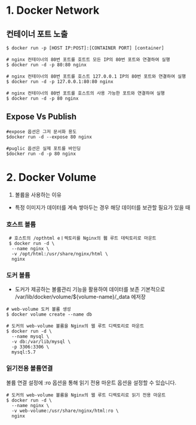 # 1. Docker Network

## 컨테이너 포트 노출

```
$ docker run -p [HOST IP:POST]:[CONTAINER PORT] [container]

# nginx 컨테이너의 80번 포트를 호트트 모든 IP의 80번 포트와 연결하여 실행
$ docker run -d -p 80:80 nginx

# nginx 컨테이너의 80번 포트를 호스트 127.0.0.1 IP의 80번 포트와 연결하여 실행
$ docker run -d -p 127.0.0.1:80:80 nginx

# nginx 컨테이너의 80번 포트를 호스트의 사용 가능한 포트와 연결하여 실행
$ docker run -d -p 80 nginx
```

## Expose Vs Publish

```
#expose 옵션은 그저 문서화 용도
$docker run -d --expose 80 nginx

#puglic 옵션은 실제 포트를 바인딩
$docker run -d -p 80 nginx
```

# 2. Docker Volume

1. 볼륨을 사용하는 이유

- 특정 이미지가 데이터를 계속 쌓아두는 경우 해당 데이터를 보관할 필요가 있을 때

### 호스트 볼륨

```
 # 호스트의 /opthtml eㅣ렉토리를 Nginx의 뤱 루트 데릭토리로 마운트
 $ docker run -d \
  --name nginx \
  -v /opt/html:/usr/share/nginx/html \
  nginx
```

### 도커 볼륨

- 도커가 제공하는 볼륨관리 기능을 활용하여 데이터를 보존
  기본적으로 /var/lib/docker/volume/${volume-name}/\_data 에저장

```
# web-volume 도커 볼륨 생성
$ docker volume create --name db

# 도커의 web-volume 볼륨을 Nginx의 웹 루트 디렉토리로 마운트
$ docker run -d \
  --name mysql \
  -v db:/var/lib/mysql \
  -p 3306:3306 \
  mysql:5.7
```

### 읽기전용 볼륨연결

볼륨 연결 설정에 :ro 옵션을 통해 읽기 전용 마운트 옵션을 설정할 수 있습니다.

```
# 도커의 web-volume 볼륨을 Nginx의 웹 루트 디렉토리로 읽기 전용 마운트
$ docker run -d \
  --name nginx \
  -v web-volume:/usr/share/nginx/html:ro \
  nginx
```
